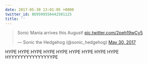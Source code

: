 ```yaml
---
date: 2017-05-30 13:01:05 +0000
twitter_id: 869599556442501125
title: ''
---
```


<blockquote class="twitter-tweet"><p lang="en" dir="ltr">Sonic Mania arrives this August! <a href="https://t.co/2peh19wCy5">pic.twitter.com/2peh19wCy5</a></p>&mdash; Sonic the Hedgehog (@sonic_hedgehog) <a href="https://twitter.com/sonic_hedgehog/status/869593397677375492?ref_src=twsrc%5Etfw">May 30, 2017</a></blockquote>
<script async src="https://platform.twitter.com/widgets.js" charset="utf-8"></script>

HYPE HYPE HYPE HYPE HYPE HYPE HYPE HYPE HYPE HYYYYYYYYYYYYYYYPE
